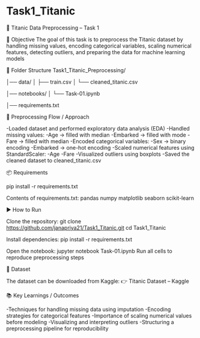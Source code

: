 # Task1_Titanic
🚢 Titanic Data Preprocessing – Task 1

🎯 Objective
The goal of this task is to preprocess the Titanic dataset by handling missing values, encoding categorical variables, scaling numerical features, detecting outliers, and preparing the data for machine learning models

📁 Folder Structure
Task1_Titanic_Preprocessing/

│── data/
│   ├── train.csv
│   └── cleaned_titanic.csv

│── notebooks/
│   └── Task-01.ipynb

│── requirements.txt


🔄 Preprocessing Flow / Approach

-Loaded dataset and performed exploratory data analysis (EDA)
-Handled missing values:
    -Age → filled with median
    -Embarked → filled with mode
    -Fare → filled with median 
-Encoded categorical variables:
    -Sex → binary encoding
    -Embarked → one-hot encoding
-Scaled numerical features using StandardScaler:
    -Age
    -Fare
-Visualized outliers using boxplots
-Saved the cleaned dataset to cleaned_titanic.csv

📦 Requirements

pip install -r requirements.txt

Contents of requirements.txt:
    pandas
    numpy
    matplotlib
    seaborn
    scikit-learn

▶️ How to Run

Clone the repository:
git clone https://github.com/janapriya21/Task1_Titanic.git
cd Task1_Titanic

Install dependencies:
pip install -r requirements.txt

Open the notebook:
jupyter notebook Task-01.ipynb
Run all cells to reproduce preprocessing steps

📌 Dataset

The dataset can be downloaded from Kaggle:
👉 Titanic Dataset – Kaggle

📚 Key Learnings / Outcomes

-Techniques for handling missing data using imputation
 -Encoding strategies for categorical features
-Importance of scaling numerical values before modeling
-Visualizing and interpreting outliers
-Structuring a preprocessing pipeline for reproducibility

